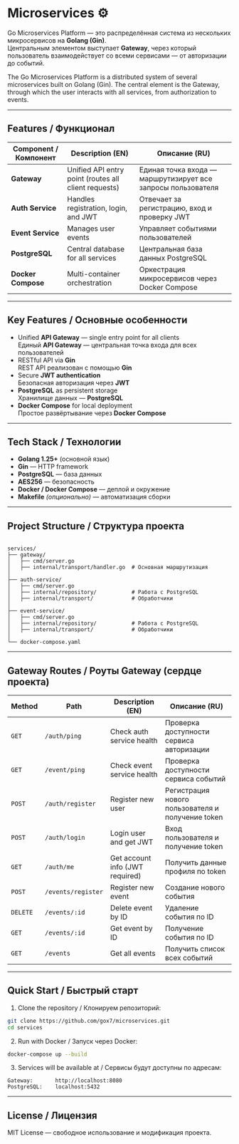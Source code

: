 # Microservices ⚙️

Go Microservices Platform — это распределённая система из нескольких микросервисов на **Golang (Gin)**.  
Центральным элементом выступает **Gateway**, через который пользователь взаимодействует со всеми сервисами — от авторизации до событий.

The Go Microservices Platform is a distributed system of several microservices built on Golang (Gin).
The central element is the Gateway, through which the user interacts with all services, from authorization to events.

---

## Features / Функционал

| Component / Компонент | Description (EN) | Описание (RU) |
| ---------------------- | ---------------- | -------------- |
| **Gateway** | Unified API entry point (routes all client requests) | Единая точка входа — маршрутизирует все запросы пользователя |
| **Auth Service** | Handles registration, login, and JWT | Отвечает за регистрацию, вход и проверку JWT |
| **Event Service** | Manages user events | Управляет событиями пользователей |
| **PostgreSQL** | Central database for all services | Центральная база данных PostgreSQL |
| **Docker Compose** | Multi-container orchestration | Оркестрация микросервисов через Docker Compose |

---

## Key Features / Основные особенности

* Unified **API Gateway** — single entry point for all clients  
  Единый **API Gateway** — центральная точка входа для всех пользователей  
* RESTful API via **Gin**  
  REST API реализован с помощью **Gin**  
* Secure **JWT authentication**  
  Безопасная авторизация через **JWT**  
* **PostgreSQL** as persistent storage  
  Хранилище данных — **PostgreSQL**  
* **Docker Compose** for local deployment  
  Простое развёртывание через **Docker Compose**

---

## Tech Stack / Технологии

* **Golang 1.25+** (основной язык)  
* **Gin** — HTTP framework  
* **PostgreSQL** — база данных  
* **AES256** — безопасность
* **Docker / Docker Compose** — деплой и окружение  
* **Makefile** *(опционально)* — автоматизация сборки  

---

## Project Structure / Структура проекта

```

services/
├── gateway/
│   ├── cmd/server.go
│   ├── internal/transport/handler.go  # Основная маршрутизация
│
├── auth-service/
│   ├── cmd/server.go
│   ├── internal/repository/           # Работа с PostgreSQL
│   ├── internal/transport/            # Обработчики
│
├── event-service/
│   ├── cmd/server.go                  
│   ├── internal/repository/           # Работа с PostgreSQL
│   ├── internal/transport/            # Обработчики
│
└── docker-compose.yaml

````

---

## Gateway Routes / Роуты Gateway (сердце проекта)

| Method | Path | Description (EN) | Описание (RU) |
|--------|------|------------------|----------------|
| `GET` | `/auth/ping` | Check auth service health | Проверка доступности сервиса авторизации |
| `GET` | `/event/ping` | Check event service health | Проверка доступности сервиса событий |
| `POST` | `/auth/register` | Register new user | Регистрация нового пользователя и получение token |
| `POST` | `/auth/login` | Login user and get JWT | Вход пользователя и получение token |
| `GET` | `/auth/me` | Get account info (JWT required) | Получить данные профиля по token |
| `POST` | `/events/register` | Register new event | Создание нового события |
| `DELETE` | `/events/:id` | Delete event by ID | Удаление события по ID |
| `GET` | `/events/:id` | Get event by ID | Получение события по ID |
| `GET` | `/events` | Get all events | Получить список всех событий |

---

## Quick Start / Быстрый старт

1. Clone the repository / Клонируем репозиторий:
```bash
git clone https://github.com/gox7/microservices.git
cd services
````

2. Run with Docker / Запуск через Docker:

```bash
docker-compose up --build
```

3. Services will be available at / Сервисы будут доступны по адресам:

```
Gateway:       http://localhost:8080
PostgreSQL:    localhost:5432
```

---

## License / Лицензия

MIT License — свободное использование и модификация проекта.
